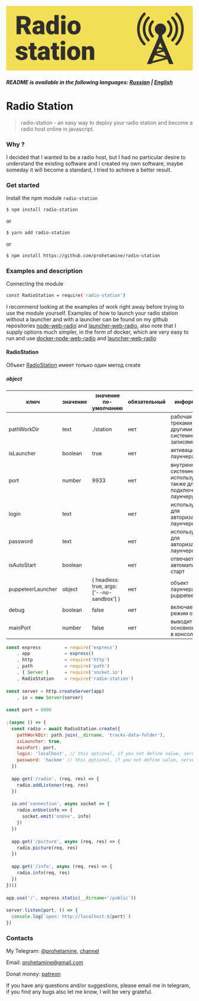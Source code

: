 ![logo](https://github.com/prohetamine/radio-station/blob/main/media/logo.png)

##### README is available in the following languages: [Russian](https://github.com/prohetamine/radio-station/blob/main/README/russian.md) | [English](https://github.com/prohetamine/radio-station/blob/main/README.md)


# Radio Station

> radio-station - an easy way to deploy your radio station and become a radio host online in javascript.

### Why ?
I decided that I wanted to be a radio host, but I had no particular desire to understand the existing software and I created my own software, maybe someday it will become a standard, I tried to achieve a better result.

### Get started

Install the npm module ```radio-station```

```sh
$ npm install radio-station
```

or

```sh
$ yarn add radio-station
```

or

```sh
$ npm install https://github.com/prohetamine/radio-station
```

### Examples and description

Connecting the module

```sh
const RadioStation = require('radio-station')
```

I recommend looking at the examples of work right away before trying to use the module yourself. Examples of how to launch your radio station without a launcher and with a launcher can be found on my github repositories [node-web-radio](https://github.com/prohetamine/node-web-radio) and [launcher-web-radio](https://github.com/prohetamine/launcher-web-radio), also note that I supply options much simpler, in the form of docker, which are very easy to run and use [docker-node-web-radio](https://github.com/prohetamine/docker-node-web-radio) and [launcher-web-radio](https://github.com/prohetamine/docker-launcher-web-radio)

#### <a name="radiostation">RadioStation</a>

Объект [RadioStation](#radiostation) имеет только один метод create

##### object

| ключ | значение | значение по-умолчанию | обязательный | информация |
| ------ | ------ | ------ | ------ | ------ |
| pathWorkDir | text | ./station | нет | рабочая папка с треками и другими системными записями |
| isLauncher | boolean | true | нет | активация лаунчера |
| port | number | 9933 | нет | внутренний системный порт используется также для подключения к лаунчеру |
| login | text | <random> | нет | используется для авторизации в лаунчере |
| password | text | <random> | нет | используется для авторизации в лаунчере |
| isAutoStart | boolean | <random> | нет | отвечает за автоматический старт |
| puppeteerLauncher | object | { headless: true, args: ['--no-sandbox'] } | нет | объект лаунчера puppeteer |
| debug | boolean | false | нет | включает режим отладки |
| mainPort | number | false | нет | выводит основной порт в консоль |

```javascript
const express         = require('express')
    , app             = express()
    , http            = require('http')
    , path            = require('path')
    , { Server }      = require('socket.io')
    , RadioStation    = require('radio-station')

const server = http.createServer(app)
    , io = new Server(server)

const port = 8080

;(async () => {
  const radio = await RadioStation.create({
    pathWorkDir: path.join(__dirname, 'tracks-data-folder'),
    isLauncher: true,
    mainPort: port,
    login: 'localhost', // this optional, if you not define value, server generate auto
    password: 'hackme' // this optional, if you not define value, server generate auto
  })

  app.get('/radio', (req, res) => {
    radio.addListener(req, res)
  })

  io.on('connection', async socket => {
    radio.onUse(info => {
      socket.emit('onUse', info)
    })
  })

  app.get('/picture', async (req, res) => {
    radio.picture(req, res)
  })

  app.get('/info', async (req, res) => {
    radio.info(req, res)
  })
})()

app.use('/', express.static(__dirname+'/public'))

server.listen(port, () => {
  console.log(`open: http://localhost:${port}`)
})
```



### Contacts

My Telegram: [@prohetamine](https://t.me/prohetamine), [channel](https://t.me/prohetamines)

Email: prohetamine@gmail.com

Donat money: [patreon](https://www.patreon.com/prohetamine)

If you have any questions and/or suggestions, please email me in telegram, if you find any bugs also let me know, I will be very grateful.
